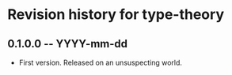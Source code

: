 # Revision history for type-theory

## 0.1.0.0 -- YYYY-mm-dd

* First version. Released on an unsuspecting world.
